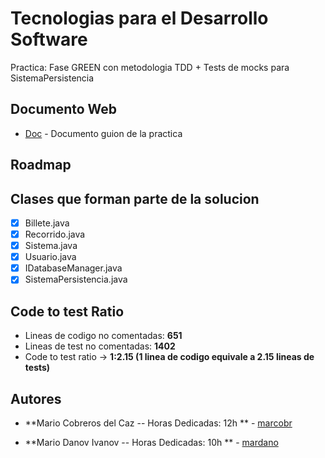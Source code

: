 # Tecnologias para el Desarrollo Software

Practica: Fase GREEN con metodologia TDD + Tests de mocks para SistemaPersistencia

## Documento Web

* [Doc](https://campusvirtual.uva.es/pluginfile.php/5380747/mod_resource/content/1/tds_23_24_practica2.pdf) - Documento guion de la practica

## Roadmap

 
## Clases que forman parte de la solucion

- [x] Billete.java
- [x] Recorrido.java
- [x] Sistema.java
- [x] Usuario.java
- [x] IDatabaseManager.java
- [x] SistemaPersistencia.java

## Code to test Ratio

* Lineas de codigo no comentadas: **651**
* Lineas de test no comentadas: **1402**
* Code to test ratio -> **1:2.15 (1 linea de codigo equivale a 2.15 lineas de tests)**

## Autores
* **Mario Cobreros del Caz -- Horas Dedicadas: 12h ** - [marcobr](https://gitlab.inf.uva.es/marcobr)

* **Mario Danov Ivanov -- Horas Dedicadas: 10h ** - [mardano](https://gitlab.inf.uva.es/mardano)
